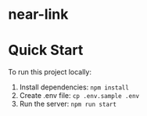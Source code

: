 # near-link

Quick Start
===========

To run this project locally:

1. Install dependencies: `npm install`
2. Create .env file: `cp .env.sample .env`
3. Run the server: `npm run start` 
